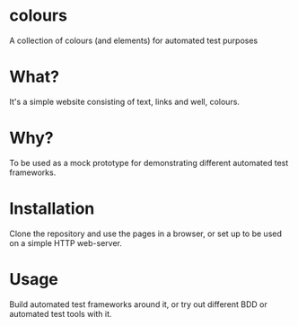 
# colours
A collection of colours (and elements) for automated test purposes

# What?
It's a simple website consisting of text, links and well, colours.

# Why?
To be used as a mock prototype for demonstrating different automated test frameworks.

# Installation
Clone the repository and use the pages in a browser, or set up to be used on a simple HTTP web-server.

# Usage
Build automated test frameworks around it, or try out different BDD or automated test tools with it.
